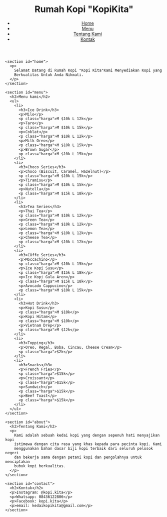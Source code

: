 <!DOCTYPE html>
<html lang="en">
  <head>
    <meta charset="UTF-8" />
    <meta name="viewport" content="width=device-width, initial-scale=1.0" />
    <title>Rumah Kopi "KopiKita"</title>
    <link rel="stylesheet" href="styles.css" />
  </head>

  <body>
    <header>
      <h1>Rumah Kopi "KopiKita"</h1>
      <nav>
        <ul>
          <li><a href="home">Home</a></li>
          <li><a href="menu">Menu</a></li>
          <li><a href="about">Tentang Kami</a></li>
          <li><a href="contact">Kontak</a></li>
        </ul>
      </nav>
    </header>

    <section id="home">
      <p>
        Selamat Datang di Rumah Kopi "Kopi Kita"Kami Menyediakan Kopi yang
        Berkualitas Untuk Anda Nikmati.
      </p>
    </section>

    <section id="menu">
      <h2>Menu kami</h2>
      <ul>
        <li>
          <h3>Ice Drink</h3>
          <p>Milo</p>
          <p class="harga">M $10k L 12k</p>
          <p>Taro</p>
          <p class="harga">M $10k L 15k</p>
          <p>Coklat</p>
          <p class="harga">M $10k L 12k</p>
          <p>Milk Oreo</p>
          <p class="harga">M $10k L 15k</p>
          <p>Brown Sugar</p>
          <p class="harga">M $10k L 15k</p>
        </li>
        <li>
          <h3>Choco Series</h3>
          <p>Choco (Biscuit, Caramel, Hazelnut)</p>
          <p class="harga">M $10k L 15k</p>
          <p>Tiramisu</p>
          <p class="harga">M $10k L 15k</p>
          <p>Nutella</p>
          <p class="harga">M $15k L 18k</p>
        </li>
        <li>
          <h3>Tea Series</h3>
          <p>Thai Tea</p>
          <p class="harga">M $10k L 12k</p>
          <p>Green Tea</p>
          <p class="harga">M $10k L 12k</p>
          <p>Lemon Tea</p>
          <p class="harga">M $10k L 12k</p>
          <p>Cheese Tea</p>
          <p class="harga">M $10k L 12k</p>
        </li>
        <li>
          <h3>COffe Series</h3>
          <p>Moccachino</p>
          <p class="harga">M $10k L 15k</p>
          <p>Ice Kopi Susu</p>
          <p class="harga">M $15k L 18k</p>
          <p>Ice Kopi Gula Aren</p>
          <p class="harga">M $15k L 18k</p>
          <p>Avocado Cappucino</p>
          <p class="harga">M $10k L 15k</p>
        </li>
        <li>
          <h3>Hot Drink</h3>
          <p>Kopi Susu</p>
          <p class="harga">M $10k</p>
          <p>Kopi Hitam</p>
          <p class="harga">M $10k</p>
          <p>Vietnam Drep</p>
          <p class="harga">M $12k</p>
        </li>
        <li>
          <h3>Topping</h3>
          <p>Oreo, Regal, Boba, Cincau, Cheese Cream</p>
          <p class="harga">$2k</p>
        </li>
        <li>
          <h3>Snacks</h3>
          <p>French Fries</p>
          <p class="harga">$15k</p>
          <p>Croissant</p>
          <p class="harga">$15k</p>
          <p>Sandwich</p>
          <p class="harga">$15k</p>
          <p>Beef Toast</p>
          <p class="harga">$15k</p>
        </li>
      </ul>
    </section>

    <section id="about">
      <h2>Tentang Kami</h2>
      <p>
        Kami adalah sebuah kedai kopi yang dengan sepenuh hati menyajikan kopi 
        istimewa dengan cita rasa yang khas kepada para pecinta kopi. Kami
        menggunakan bahan dasar biji kopi terbaik dari seluruh pelosok negeri
        dan bekerja sama dengan petani kopi dan pengolahnya untuk menciptakan
        bubuk kopi berkualitas.
      </p>
    </section>

    <section id="contact">
      <h2>Kontak</h2>
      <p>Instagram: @kopi.kita</p>
      <p>Whatsapp: 08436122806</p>
      <p>Facebook: kopi.kita</p>
      <p>email: kedaikopikita@gmail.com</p>
    </section>
  </body>
</html>

